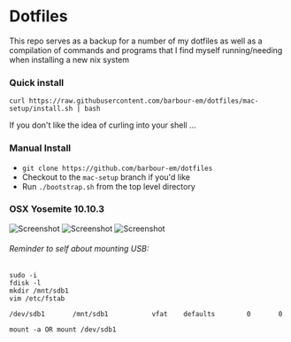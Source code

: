 Dotfiles
=======

This repo serves as a backup for a number of my dotfiles as well as a compilation of commands and programs that I find myself running/needing when installing a new nix system

### Quick install
```
curl https://raw.githubusercontent.com/barbour-em/dotfiles/mac-setup/install.sh | bash
```

If you don't like the idea of curling into your shell ...

### Manual Install

- `git clone https://github.com/barbour-em/dotfiles`
- Checkout to the `mac-setup` branch if you'd like
- Run `./bootstrap.sh` from the top level directory

### OSX Yosemite 10.10.3
![Screenshot](https://i.imgur.com/ETo4c0M.png "Tmux running")
![Screenshot](https://i.imgur.com/v7d6dGU.png "More tmux")
![Screenshot](https://i.imgur.com/xdQdmI8.png "Floating")


###### Reminder to self about mounting USB:
```
sudo -i
fdisk -l
mkdir /mnt/sdb1
vim /etc/fstab
```
```
/dev/sdb1       /mnt/sdb1           vfat    defaults        0       0
```
```
mount -a OR mount /dev/sdb1
```
